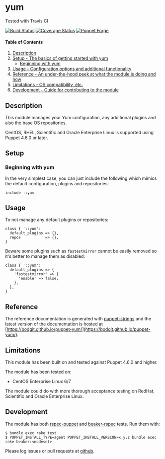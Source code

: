 # yum

Tested with Travis CI

[![Build Status](https://travis-ci.org/bodgit/puppet-yum.svg?branch=master)](https://travis-ci.org/bodgit/puppet-yum)
[![Coverage Status](https://coveralls.io/repos/bodgit/puppet-yum/badge.svg?branch=master&service=github)](https://coveralls.io/github/bodgit/puppet-yum?branch=master)
[![Puppet Forge](http://img.shields.io/puppetforge/v/bodgit/yum.svg)](https://forge.puppetlabs.com/bodgit/yum)

#### Table of Contents

1. [Description](#description)
2. [Setup - The basics of getting started with yum](#setup)
    * [Beginning with yum](#beginning-with-yum)
3. [Usage - Configuration options and additional functionality](#usage)
4. [Reference - An under-the-hood peek at what the module is doing and how](#reference)
5. [Limitations - OS compatibility, etc.](#limitations)
6. [Development - Guide for contributing to the module](#development)

## Description

This module manages your Yum configuration, any additional plugins and also
the base OS repositories.

CentOS, RHEL, Scientific and Oracle Enterprise Linux is supported using Puppet
4.6.0 or later.

## Setup

### Beginning with yum

In the very simplest case, you can just include the following which mimics the
default configuration, plugins and repositories:

```puppet
include ::yum
```

## Usage

To not manage any default plugins or repositories:

```puppet
class { '::yum':
  default_plugins => {},
  repos           => {},
}
```

Beware some plugins such as `fastestmirror` cannot be easily removed so it's
better to manage them as disabled:

```puppet
class { '::yum':
  default_plugins => {
    'fastestmirror' => {
      'enable' => false,
    },
  },
}
```

## Reference

The reference documentation is generated with
[puppet-strings](https://github.com/puppetlabs/puppet-strings) and the latest
version of the documentation is hosted at
[https://bodgit.github.io/puppet-yum/](https://bodgit.github.io/puppet-yum/).

## Limitations

This module has been built on and tested against Puppet 4.6.0 and higher.

The module has been tested on:

* CentOS Enterprise Linux 6/7

The module could do with more thorough acceptance testing on RedHat,
Scientific and Oracle Enterprise Linux.

## Development

The module has both [rspec-puppet](http://rspec-puppet.com) and
[beaker-rspec](https://github.com/puppetlabs/beaker-rspec) tests. Run them
with:

```
$ bundle exec rake test
$ PUPPET_INSTALL_TYPE=agent PUPPET_INSTALL_VERSION=x.y.z bundle exec rake beaker:<nodeset>
```

Please log issues or pull requests at
[github](https://github.com/bodgit/puppet-yum).
